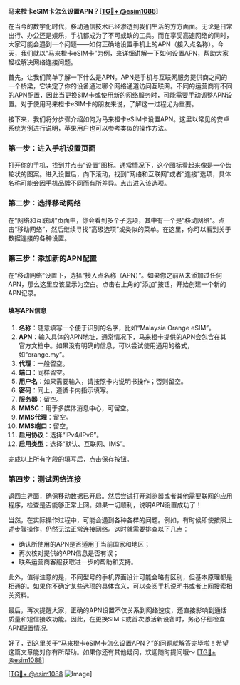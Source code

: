 **马来橙卡eSIM卡怎么设置APN？[[TG💪+ @esim1088](https://t.me/s/esim1088)]**

在当今的数字化时代，移动通信技术已经渗透到我们生活的方方面面。无论是日常出行、办公还是娱乐，手机都成为了不可或缺的工具。而在享受高速网络的同时，大家可能会遇到一个问题——如何正确地设置手机上的APN（接入点名称）。今天，我们就以“马来橙卡eSIM卡”为例，来详细讲解一下如何设置APN，帮助大家轻松解决网络连接问题。

首先，让我们简单了解一下什么是APN。APN是手机与互联网服务提供商之间的一个桥梁，它决定了你的设备通过哪个网络通道访问互联网。不同的运营商有不同的APN配置，因此当更换SIM卡或使用新的网络服务时，可能需要手动调整APN设置。对于使用马来橙卡eSIM卡的朋友来说，了解这一过程尤为重要。

接下来，我们将分步骤介绍如何为马来橙卡eSIM卡设置APN。这里以常见的安卓系统为例进行说明，苹果用户也可以参考类似的操作方法。

### 第一步：进入手机设置页面

打开你的手机，找到并点击“设置”图标。通常情况下，这个图标看起来像是一个齿轮状的图案。进入设置后，向下滚动，找到“网络和互联网”或者“连接”选项，具体名称可能会因手机品牌不同而有所差异。点击进入该选项。

### 第二步：选择移动网络

在“网络和互联网”页面中，你会看到多个子选项，其中有一个是“移动网络”。点击“移动网络”，然后继续寻找“高级选项”或类似的菜单。在这里，你可以看到关于数据连接的各种设置。

### 第三步：添加新的APN配置

在“移动网络”设置下，选择“接入点名称（APN）”。如果你之前从未添加过任何APN，那么这里应该显示为空白。点击右上角的“添加”按钮，开始创建一个新的APN记录。

#### 填写APN信息

1. **名称**：随意填写一个便于识别的名字，比如“Malaysia Orange eSIM”。
2. **APN**：输入具体的APN地址，通常情况下，马来橙卡提供的APN会包含在其官方文档中。如果没有明确的信息，可以尝试使用通用的格式，如“orange.my”。
3. **代理**：一般留空。
4. **端口**：同样留空。
5. **用户名**：如果需要输入，请按照卡内说明书操作；否则留空。
6. **密码**：同上，遵循卡内指示填写。
7. **服务器**：留空。
8. **MMSC**：用于多媒体消息中心，可留空。
9. **MMS代理**：留空。
10. **MMS端口**：留空。
11. **启用协议**：选择“IPv4/IPv6”。
12. **启用类型**：选择“默认、互联网、IMS”。

完成以上所有字段的填写后，点击保存按钮。

### 第四步：测试网络连接

返回主界面，确保移动数据已开启。然后尝试打开浏览器或者其他需要联网的应用程序，检查是否能够正常上网。如果一切顺利，说明APN设置成功了！

当然，在实际操作过程中，可能会遇到各种各样的问题。例如，有时候即使按照上述步骤操作，仍然无法正常连接网络。这时就需要排查以下几点：

- 确认所使用的APN是否适用于当前国家和地区；
- 再次核对提供的APN信息是否有误；
- 联系运营商客服获取进一步的帮助和支持。

此外，值得注意的是，不同型号的手机界面设计可能会略有区别，但基本原理都是相通的。如果你不确定某些选项的具体含义，可以查阅手机说明书或者上网搜索相关资料。

最后，再次提醒大家，正确的APN设置不仅关系到网络速度，还直接影响到通话质量和短信接收功能。因此，在更换SIM卡或首次激活新设备时，务必仔细检查APN配置情况。

好了，到这里关于“马来橙卡eSIM卡怎么设置APN？”的问题就解答完毕啦！希望这篇文章能对你有所帮助。如果你还有其他疑问，欢迎随时提问哦～ [[TG💪+ @esim1088](https://t.me/s/esim1088)] 

[[TG💪+ @esim1088](https://t.me/s/esim1088) ![Image](https://i.postimg.cc/4NQfJmqS/Snipaste-2025-05-13-00-14-12.png)]